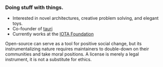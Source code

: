### Doing stuff with things.

- Interested in novel architectures, creative problem solving, and elegant toys. 
- Co-founder of [tauri](https://tauri.studio) 
- Currently works at the [IOTA Foundation](https://iota.org)

Open-source can serve as a tool for positive social change, but its instrumentalizing nature requires maintainers to double-down on their communities and take moral positions. A license is merely a legal instrument, it is not a substitute for ethics.
